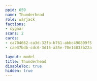 ```yaml
---
ppid: 659
name: Thunderhead
role: warjack
factions:
- cygnar
scans: 2
cards:
- ca704662-ca3d-32fb-b761-abbc490899f5
- cae37bdb-cdc6-3d15-a35e-70e14033b22a

layout: model
title: Thunderhead
disableToc: true
hidden: true
---
```

